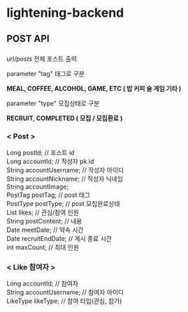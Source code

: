 # lightening-backend

## POST API

### <API URL>
  
  <em>url/posts</em> 전체 포스트 출력
  
  parameter "tag" 태그로 구분 
  
  <strong>MEAL, COFFEE, ALCOHOL, GAME, ETC ( 밥 커피 술 게임 기타 )</strong>
  
  parameter "type" 모집상태로 구분
  
  <strong>RECRUIT, COMPLETED ( 모집 / 모집환료 )</strong>

### < Post >
Long postId; // 포스트 id<br>
Long accountId; // 작성자 pk id<br>
String accountUsername; // 작성자 아이디<br>
String accountNickname; // 작성자 닉네임<br>
String accountImage; <br>
PostTag postTag; // post 태그<br>
PostType postType; // post 모집완료상태<br>
List<LikeDto> likes; // 관심/참여 인원<br>
String postContent; // 내용<br>
Date meetDate; // 약속 시간<br>
Date recruitEndDate; // 게시 종료 시간<br>
int maxCount; // 최대 인원<br>
  
  
### < Like 참여자 >
Long accountId; // 참여자<br>
String accountUsername; // 참여자 아이디<br>
LikeType likeType; // 참여 타입(관심, 참가)<br>
  
